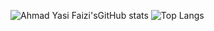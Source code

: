 ![Ahmad Yasi Faizi'sGitHub stats](https://github-readme-stats.vercel.app/api?username=sawzwe&show_icons=true&theme=radical&hide=issues)
![Top Langs](https://github-readme-stats.vercel.app/api/top-langs/?username=sawzwe&layout=compact&theme=radical)
